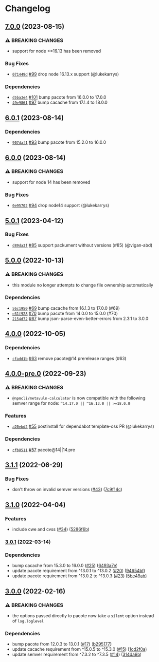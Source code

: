 # Changelog

## [7.0.0](https://github.com/npm/metavuln-calculator/compare/v6.0.1...v7.0.0) (2023-08-15)

### ⚠️ BREAKING CHANGES

* support for node <=16.13 has been removed

### Bug Fixes

* [`071449d`](https://github.com/npm/metavuln-calculator/commit/071449da2467c0795406b17cfc0962df2d0a9d3c) [#99](https://github.com/npm/metavuln-calculator/pull/99) drop node 16.13.x support (@lukekarrys)

### Dependencies

* [`d5ba3e4`](https://github.com/npm/metavuln-calculator/commit/d5ba3e4332896370d344723f65fd07e7f50af752) [#101](https://github.com/npm/metavuln-calculator/pull/101) bump pacote from 16.0.0 to 17.0.0
* [`49e9861`](https://github.com/npm/metavuln-calculator/commit/49e986183484a8323882cd1d542cb5850b09b9c2) [#97](https://github.com/npm/metavuln-calculator/pull/97) bump cacache from 17.1.4 to 18.0.0

## [6.0.1](https://github.com/npm/metavuln-calculator/compare/v6.0.0...v6.0.1) (2023-08-14)

### Dependencies

* [`907daf1`](https://github.com/npm/metavuln-calculator/commit/907daf1390e835245cb9f00b9436169964c80876) [#93](https://github.com/npm/metavuln-calculator/pull/93) bump pacote from 15.2.0 to 16.0.0

## [6.0.0](https://github.com/npm/metavuln-calculator/compare/v5.0.1...v6.0.0) (2023-08-14)

### ⚠️ BREAKING CHANGES

* support for node 14 has been removed

### Bug Fixes

* [`0e95702`](https://github.com/npm/metavuln-calculator/commit/0e957021b882a930f4fae5653ee0bbaa434018d1) [#94](https://github.com/npm/metavuln-calculator/pull/94) drop node14 support (@lukekarrys)

## [5.0.1](https://github.com/npm/metavuln-calculator/compare/v5.0.0...v5.0.1) (2023-04-12)

### Bug Fixes

* [`d89da3f`](https://github.com/npm/metavuln-calculator/commit/d89da3fdeddd3aa8c6255ccf86741dda9dbaed59) [#85](https://github.com/npm/metavuln-calculator/pull/85) support packument without versions (#85) (@vigan-abd)

## [5.0.0](https://github.com/npm/metavuln-calculator/compare/v4.0.0...v5.0.0) (2022-10-13)

### ⚠️ BREAKING CHANGES

* this module no longer attempts to change file ownership automatically

### Dependencies

* [`56c1950`](https://github.com/npm/metavuln-calculator/commit/56c19503e3211fbc046d2c7c556f6b5b2ad04e38) [#69](https://github.com/npm/metavuln-calculator/pull/69) bump cacache from 16.1.3 to 17.0.0 (#69)
* [`e31f928`](https://github.com/npm/metavuln-calculator/commit/e31f9284962b165500e9d2aa4a577b954205cc57) [#70](https://github.com/npm/metavuln-calculator/pull/70) bump pacote from 14.0.0 to 15.0.0 (#70)
* [`2154d72`](https://github.com/npm/metavuln-calculator/commit/2154d72b0c881be7c3ca68bd1fe1b89c1f865831) [#67](https://github.com/npm/metavuln-calculator/pull/67) bump json-parse-even-better-errors from 2.3.1 to 3.0.0

## [4.0.0](https://github.com/npm/metavuln-calculator/compare/v4.0.0-pre.0...v4.0.0) (2022-10-05)

### Dependencies

* [`cfadd1b`](https://github.com/npm/metavuln-calculator/commit/cfadd1b203b99e364ba24326b3350236268bb3fa) [#63](https://github.com/npm/metavuln-calculator/pull/63) remove pacote@14 prerelease ranges (#63)

## [4.0.0-pre.0](https://github.com/npm/metavuln-calculator/compare/v3.1.1...v4.0.0-pre.0) (2022-09-23)

### ⚠️ BREAKING CHANGES

* `@npmcli/metavuln-calculator` is now compatible with the following semver range for node: `^14.17.0 || ^16.13.0 || >=18.0.0`

### Features

* [`a20ebd2`](https://github.com/npm/metavuln-calculator/commit/a20ebd2f3713f7909a8f92e4239bf2ab8dda9756) [#55](https://github.com/npm/metavuln-calculator/pull/55) postinstall for dependabot template-oss PR (@lukekarrys)

### Dependencies

* [`cfb8511`](https://github.com/npm/metavuln-calculator/commit/cfb8511a7ed3cb0b8cdec1617583b098150f87b9) [#57](https://github.com/npm/metavuln-calculator/pull/57) pacote@14||14.pre

## [3.1.1](https://github.com/npm/metavuln-calculator/compare/v3.1.0...v3.1.1) (2022-06-29)


### Bug Fixes

* don't throw on invalid semver versions ([#43](https://github.com/npm/metavuln-calculator/issues/43)) ([7c9f14c](https://github.com/npm/metavuln-calculator/commit/7c9f14cc48037186b76b7e483188a8f7dc9f603f))

## [3.1.0](https://github.com/npm/metavuln-calculator/compare/v3.0.1...v3.1.0) (2022-04-04)


### Features

* include cwe and cvss ([#34](https://github.com/npm/metavuln-calculator/issues/34)) ([5286f6b](https://github.com/npm/metavuln-calculator/commit/5286f6b9281312628baa8a4ea898da7a0ca2e394))

### [3.0.1](https://www.github.com/npm/metavuln-calculator/compare/v3.0.0...v3.0.1) (2022-03-14)


### Dependencies

* bump cacache from 15.3.0 to 16.0.0 ([#25](https://www.github.com/npm/metavuln-calculator/issues/25)) ([6493a7e](https://www.github.com/npm/metavuln-calculator/commit/6493a7e5a5e9d28ab44b57f5c33a5e63e959c5b4))
* update pacote requirement from ^13.0.1 to ^13.0.2 ([#20](https://www.github.com/npm/metavuln-calculator/issues/20)) ([94654bf](https://www.github.com/npm/metavuln-calculator/commit/94654bfcaa754a0065f671f6dc9fd4c0bf2c247f))
* update pacote requirement from ^13.0.2 to ^13.0.3 ([#23](https://www.github.com/npm/metavuln-calculator/issues/23)) ([5be49ab](https://www.github.com/npm/metavuln-calculator/commit/5be49ab411bc1dc04af16bda801e3de70785e016))

## [3.0.0](https://www.github.com/npm/metavuln-calculator/compare/v2.0.0...v3.0.0) (2022-02-16)


### ⚠ BREAKING CHANGES

* the options passed directly to pacote now take a `silent` option instead of `log.loglevel`

### Dependencies

* bump pacote from 12.0.3 to 13.0.1 ([#17](https://www.github.com/npm/metavuln-calculator/issues/17)) ([b295177](https://www.github.com/npm/metavuln-calculator/commit/b295177dfa7dbaf68abb58340b4b0e29529be9ee))
* update cacache requirement from ^15.0.5 to ^15.3.0 ([#15](https://www.github.com/npm/metavuln-calculator/issues/15)) ([1cd2f0a](https://www.github.com/npm/metavuln-calculator/commit/1cd2f0a113a776a981f2046310e13ca6a560e4cf))
* update semver requirement from ^7.3.2 to ^7.3.5 ([#14](https://www.github.com/npm/metavuln-calculator/issues/14)) ([314da9b](https://www.github.com/npm/metavuln-calculator/commit/314da9b625f1f7e9bb32104dae3727656678224f))
